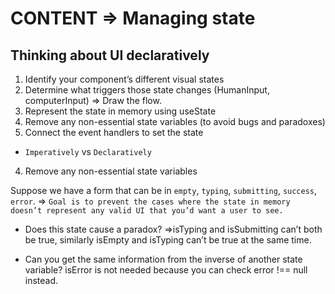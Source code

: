 # CONTENT => Managing state

## Thinking about UI declaratively 

1. Identify your component’s different visual states
2. Determine what triggers those state changes (HumanInput, computerInput) => Draw the flow.
3. Represent the state in memory using useState
4. Remove any non-essential state variables (to avoid bugs and paradoxes)
5. Connect the event handlers to set the state

- `Imperatively` vs `Declaratively`

4. Remove any non-essential state variables

Suppose we have a form that can be in `empty`, `typing`, `submitting`, `success`, `error`. => `Goal is to prevent the cases where the state in memory doesn’t represent any valid UI that you’d want a user to see.`

- Does this state cause a paradox? =>isTyping and isSubmitting can’t both be true, similarly 
isEmpty and isTyping can’t be true at the same time.

- Can you get the same information from the inverse of another state variable? isError is not needed because you can check error !== null instead.

